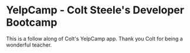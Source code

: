 # YelpCamp - Colt Steele's Developer Bootcamp

This is a follow along of Colt's YelpCamp app.
Thank you Colt for being a wonderful teacher.
